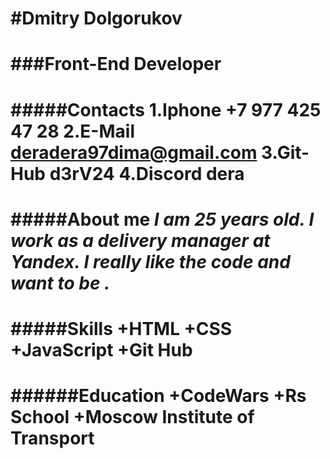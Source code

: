 #Dmitry Dolgorukov
====
###Front-End Developer
====
#####Contacts
1.**Iphone** +7 977 425 47 28
2.**E-Mail** deradera97dima@gmail.com
3.**Git-Hub** d3rV24
4.**Discord** dera
====
#####About me
*I am 25 years old. I work as a delivery manager at Yandex. I really like the code and want to be .*
====
#####Skills
    +HTML
    +CSS
    +JavaScript
    +Git Hub
====
######Education
    +CodeWars
    +Rs School
    +Moscow Institute of Transport
====
